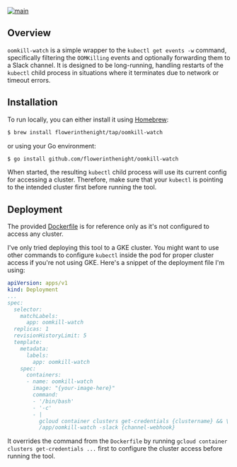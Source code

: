 [![main](https://github.com/flowerinthenight/oomkill-watch/actions/workflows/main.yml/badge.svg)](https://github.com/flowerinthenight/oomkill-watch/actions/workflows/main.yml)

## Overview

`oomkill-watch` is a simple wrapper to the `kubectl get events -w` command, specifically filtering the `OOMKilling` events and optionally forwarding them to a Slack channel. It is designed to be long-running, handling restarts of the `kubectl` child process in situations where it terminates due to network or timeout errors.

## Installation

To run locally, you can either install it using [Homebrew](https://brew.sh/):

```sh
$ brew install flowerinthenight/tap/oomkill-watch
```
or using your Go environment:

```sh
$ go install github.com/flowerinthenight/oomkill-watch
```

When started, the resulting `kubectl` child process will use its current config for accessing a cluster. Therefore, make sure that your `kubectl` is pointing to the intended cluster first before running the tool.

## Deployment

The provided [Dockerfile](./Dockerfile) is for reference only as it's not configured to access any cluster.

I've only tried deploying this tool to a GKE cluster. You might want to use other commands to configure `kubectl` inside the pod for proper cluster access if you're not using GKE. Here's a snippet of the deployment file I'm using:

```yaml
apiVersion: apps/v1
kind: Deployment
...
spec:
  selector:
    matchLabels:
      app: oomkill-watch
  replicas: 1
  revisionHistoryLimit: 5
  template:
    metadata:
      labels:
        app: oomkill-watch
    spec:
      containers:
      - name: oomkill-watch
        image: "{your-image-here}"
        command:
        - '/bin/bash'
        - '-c'
        - |
          gcloud container clusters get-credentials {clustername} && \
          /app/oomkill-watch -slack {channel-webhook}
```

It overrides the command from the `Dockerfile` by running `gcloud container clusters get-credentials ...` first to configure the cluster access before running the tool.
